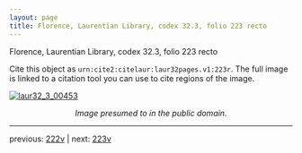 ```yaml
---
layout: page
title: Florence, Laurentian Library, codex 32.3, folio 223 recto
---
```


Florence, Laurentian Library, codex 32.3, folio 223 recto

Cite this object as `urn:cite2:citelaur:laur32pages.v1:223r`.  The full image is linked to a citation tool you can use to cite regions of the image.

[![laur32_3_00453](http://www.homermultitext.org/iipsrv?IIIF=/project/homer/pyramidal/deepzoom/citelaur/laur32imgs/v1/laur32_3_00453.tif/full/800,/0/default.jpg)](http://www.homermultitext.org/ict2/?urn=urn:cite2:citelaur:laur32imgs.v1:laur32_3_00453) 

<p style="text-align: center; font-style: italic;">Image presumed to in the public domain.</p>

---

previous: [222v](../222v/) | next: [223v](../223v/)